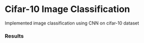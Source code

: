 # Cifar-10 Image Classification

Implemented image classification using CNN on cifar-10 dataset

### Results


